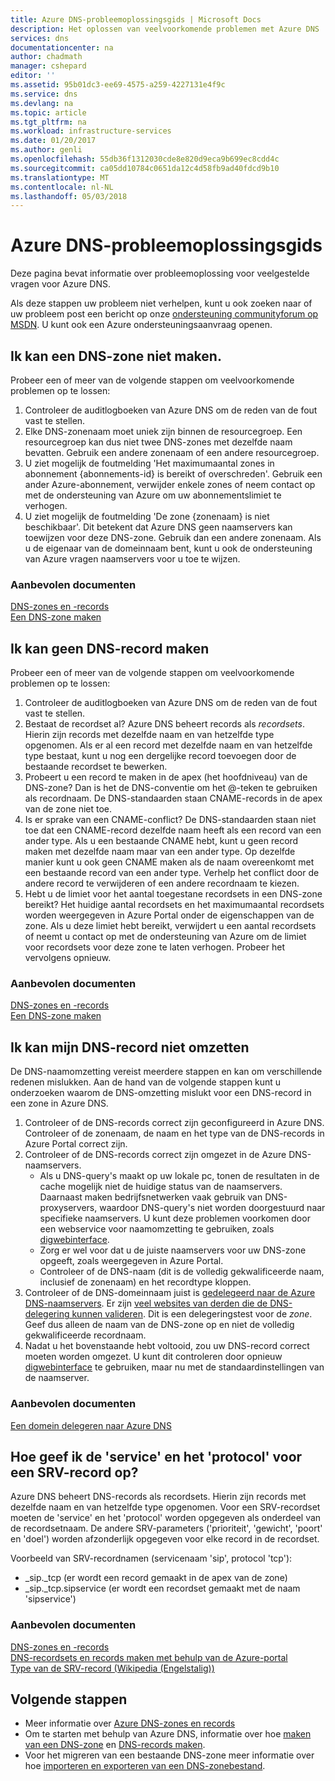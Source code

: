 ```yaml
---
title: Azure DNS-probleemoplossingsgids | Microsoft Docs
description: Het oplossen van veelvoorkomende problemen met Azure DNS
services: dns
documentationcenter: na
author: chadmath
manager: cshepard
editor: ''
ms.assetid: 95b01dc3-ee69-4575-a259-4227131e4f9c
ms.service: dns
ms.devlang: na
ms.topic: article
ms.tgt_pltfrm: na
ms.workload: infrastructure-services
ms.date: 01/20/2017
ms.author: genli
ms.openlocfilehash: 55db36f1312030cde8e820d9eca9b699ec8cdd4c
ms.sourcegitcommit: ca05dd10784c0651da12c4d58fb9ad40fdcd9b10
ms.translationtype: MT
ms.contentlocale: nl-NL
ms.lasthandoff: 05/03/2018
---
```

# <a name="azure-dns-troubleshooting-guide"></a>Azure DNS-probleemoplossingsgids

Deze pagina bevat informatie over probleemoplossing voor veelgestelde vragen voor Azure DNS.

Als deze stappen uw probleem niet verhelpen, kunt u ook zoeken naar of uw probleem post een bericht op onze [ondersteuning communityforum op MSDN](https://social.msdn.microsoft.com/Forums/en-US/home?forum=WAVirtualMachinesVirtualNetwork). U kunt ook een Azure ondersteuningsaanvraag openen.


## <a name="i-cant-create-a-dns-zone"></a>Ik kan een DNS-zone niet maken.

Probeer een of meer van de volgende stappen om veelvoorkomende problemen op te lossen:

1.  Controleer de auditlogboeken van Azure DNS om de reden van de fout vast te stellen.
2.  Elke DNS-zonenaam moet uniek zijn binnen de resourcegroep. Een resourcegroep kan dus niet twee DNS-zones met dezelfde naam bevatten. Gebruik een andere zonenaam of een andere resourcegroep.
3.  U ziet mogelijk de foutmelding 'Het maximumaantal zones in abonnement {abonnements-id} is bereikt of overschreden'. Gebruik een ander Azure-abonnement, verwijder enkele zones of neem contact op met de ondersteuning van Azure om uw abonnementslimiet te verhogen.
4.  U ziet mogelijk de foutmelding 'De zone {zonenaam} is niet beschikbaar'. Dit betekent dat Azure DNS geen naamservers kan toewijzen voor deze DNS-zone. Gebruik dan een andere zonenaam. Als u de eigenaar van de domeinnaam bent, kunt u ook de ondersteuning van Azure vragen naamservers voor u toe te wijzen.


### <a name="recommended-documents"></a>**Aanbevolen documenten**

[DNS-zones en -records](dns-zones-records.md)
<br>
[Een DNS-zone maken](dns-getstarted-create-dnszone-portal.md)

## <a name="i-cant-create-a-dns-record"></a>Ik kan geen DNS-record maken

Probeer een of meer van de volgende stappen om veelvoorkomende problemen op te lossen:

1.  Controleer de auditlogboeken van Azure DNS om de reden van de fout vast te stellen.
2.  Bestaat de recordset al?  Azure DNS beheert records als *recordsets*. Hierin zijn records met dezelfde naam en van hetzelfde type opgenomen. Als er al een record met dezelfde naam en van hetzelfde type bestaat, kunt u nog een dergelijke record toevoegen door de bestaande recordset te bewerken.
3.  Probeert u een record te maken in de apex (het hoofdniveau) van de DNS-zone? Dan is het de DNS-conventie om het @-teken te gebruiken als recordnaam. De DNS-standaarden staan CNAME-records in de apex van de zone niet toe.
4.  Is er sprake van een CNAME-conflict?  De DNS-standaarden staan niet toe dat een CNAME-record dezelfde naam heeft als een record van een ander type. Als u een bestaande CNAME hebt, kunt u geen record maken met dezelfde naam maar van een ander type.  Op dezelfde manier kunt u ook geen CNAME maken als de naam overeenkomt met een bestaande record van een ander type. Verhelp het conflict door de andere record te verwijderen of een andere recordnaam te kiezen.
5.  Hebt u de limiet voor het aantal toegestane recordsets in een DNS-zone bereikt? Het huidige aantal recordsets en het maximumaantal recordsets worden weergegeven in Azure Portal onder de eigenschappen van de zone. Als u deze limiet hebt bereikt, verwijdert u een aantal recordsets of neemt u contact op met de ondersteuning van Azure om de limiet voor recordsets voor deze zone te laten verhogen. Probeer het vervolgens opnieuw. 


### <a name="recommended-documents"></a>**Aanbevolen documenten**

[DNS-zones en -records](dns-zones-records.md)
<br>
[Een DNS-zone maken](dns-getstarted-create-dnszone-portal.md)



## <a name="i-cant-resolve-my-dns-record"></a>Ik kan mijn DNS-record niet omzetten

De DNS-naamomzetting vereist meerdere stappen en kan om verschillende redenen mislukken. Aan de hand van de volgende stappen kunt u onderzoeken waarom de DNS-omzetting mislukt voor een DNS-record in een zone in Azure DNS.

1.  Controleer of de DNS-records correct zijn geconfigureerd in Azure DNS. Controleer of de zonenaam, de naam en het type van de DNS-records in Azure Portal correct zijn.
2.  Controleer of de DNS-records correct zijn omgezet in de Azure DNS-naamservers.
    - Als u DNS-query's maakt op uw lokale pc, tonen de resultaten in de cache mogelijk niet de huidige status van de naamservers.  Daarnaast maken bedrijfsnetwerken vaak gebruik van DNS-proxyservers, waardoor DNS-query's niet worden doorgestuurd naar specifieke naamservers.  U kunt deze problemen voorkomen door een webservice voor naamomzetting te gebruiken, zoals [digwebinterface](http://digwebinterface.com).
    - Zorg er wel voor dat u de juiste naamservers voor uw DNS-zone opgeeft, zoals weergegeven in Azure Portal.
    - Controleer of de DNS-naam (dit is de volledig gekwalificeerde naam, inclusief de zonenaam) en het recordtype kloppen.
3.  Controleer of de DNS-domeinnaam juist is [gedelegeerd naar de Azure DNS-naamservers](dns-domain-delegation.md). Er zijn [veel websites van derden die de DNS-delegering kunnen valideren](https://www.bing.com/search?q=dns+check+tool). Dit is een delegeringstest voor de *zone*. Geef dus alleen de naam van de DNS-zone op en niet de volledig gekwalificeerde recordnaam.
4.  Nadat u het bovenstaande hebt voltooid, zou uw DNS-record correct moeten worden omgezet. U kunt dit controleren door opnieuw [digwebinterface](http://digwebinterface.com) te gebruiken, maar nu met de standaardinstellingen van de naamserver.


### <a name="recommended-documents"></a>**Aanbevolen documenten**

[Een domein delegeren naar Azure DNS](dns-domain-delegation.md)



## <a name="how-do-i-specify-the-service-and-protocol-for-an-srv-record"></a>Hoe geef ik de 'service' en het 'protocol' voor een SRV-record op?

Azure DNS beheert DNS-records als recordsets. Hierin zijn records met dezelfde naam en van hetzelfde type opgenomen. Voor een SRV-recordset moeten de 'service' en het 'protocol' worden opgegeven als onderdeel van de recordsetnaam. De andere SRV-parameters ('prioriteit', 'gewicht', 'poort' en 'doel') worden afzonderlijk opgegeven voor elke record in de recordset.

Voorbeeld van SRV-recordnamen (servicenaam 'sip', protocol 'tcp'):

- \_sip.\_tcp (er wordt een record gemaakt in de apex van de zone)
- \_sip.\_tcp.sipservice (er wordt een recordset gemaakt met de naam 'sipservice')

### <a name="recommended-documents"></a>**Aanbevolen documenten**

[DNS-zones en -records](dns-zones-records.md)
<br>
[DNS-recordsets en records maken met behulp van de Azure-portal](dns-getstarted-create-recordset-portal.md)
<br>
[Type van de SRV-record (Wikipedia (Engelstalig))](https://en.wikipedia.org/wiki/SRV_record)


## <a name="next-steps"></a>Volgende stappen

* Meer informatie over [Azure DNS-zones en records](dns-zones-records.md)
* Om te starten met behulp van Azure DNS, informatie over hoe [maken van een DNS-zone](dns-getstarted-create-dnszone-portal.md) en [DNS-records maken](dns-getstarted-create-recordset-portal.md).
* Voor het migreren van een bestaande DNS-zone meer informatie over hoe [importeren en exporteren van een DNS-zonebestand](dns-import-export.md).

